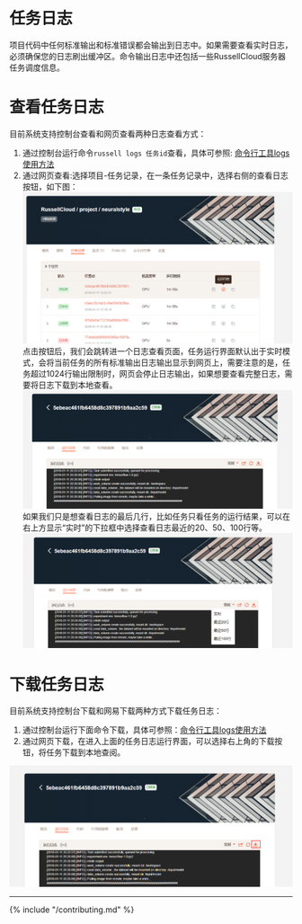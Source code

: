 # 任务日志

项目代码中任何标准输出和标准错误都会输出到日志中。如果需要查看实时日志，必须确保您的日志刷出缓冲区。命令输出日志中还包括一些RussellCloud服务器任务调度信息。

# 查看任务日志

目前系统支持控制台查看和网页查看两种日志查看方式：

1. 通过控制台运行命令`russell logs 任务id`查看，具体可参照: [命令行工具logs使用方法](/cli/logs.md)
2. 通过网页查看:选择项目-任务记录，在一条任务记录中，选择右侧的查看日志按钮，如下图：
   ![](/asserts/img/task_log_run.png)
   点击按钮后，我们会跳转进一个日志查看页面，任务运行界面默认出于实时模式，会将当前任务的所有标准输出日志输出显示到网页上，需要注意的是，任务超过1024行输出限制时，网页会停止日志输出，如果想要查看完整日志，需要将日志下载到本地查看。
   ![](/asserts/img/task_log_view.png)
   如果我们只是想查看日志的最后几行，比如任务只看任务的运行结果，可以在右上方显示“实时”的下拉框中选择查看日志最近的20、50、100行等。
   ![](/asserts/img/task_log_tail.png)

# 下载任务日志

目前系统支持控制台下载和网易下载两种方式下载任务日志：

1. 通过控制台运行下面命令下载，具体可参照：[命令行工具logs使用方法](/cli/logs.md)
2. 通过网页下载，在进入上面的任务日志运行界面，可以选择右上角的下载按钮，将任务下载到本地查阅。

![](/asserts/img/task_log_download.png)

---

{% include "/contributing.md" %}
